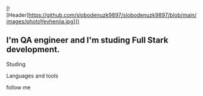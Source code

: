 [![Header]https://github.com/slobodenuzk9897/slobodenuzk9897/blob/main/images/photoYevheniia.jpg]()

## I'm QA engineer and I'm studing Full Stark development.

Studing

Languages and tools

follow me
